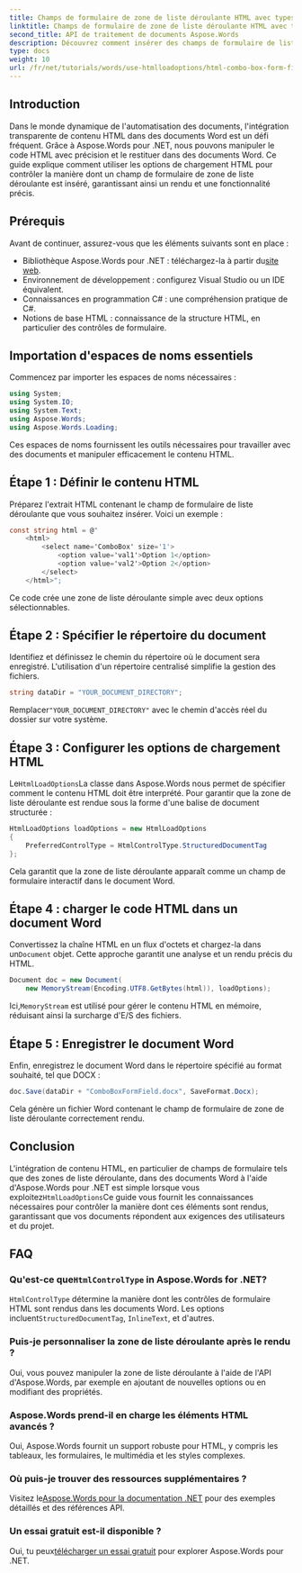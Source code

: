 ```yaml
---
title: Champs de formulaire de zone de liste déroulante HTML avec types de contrôle préférés
linktitle: Champs de formulaire de zone de liste déroulante HTML avec types de contrôle préférés
second_title: API de traitement de documents Aspose.Words
description: Découvrez comment insérer des champs de formulaire de liste déroulante dans des documents Word à l'aide d'Aspose.Words pour .NET. Ce guide étape par étape couvre les options de chargement HTML, les types de contrôle préférés et les conseils de personnalisation avancés pour une automatisation transparente des documents.
type: docs
weight: 10
url: /fr/net/tutorials/words/use-htmlloadoptions/html-combo-box-form-fields-with-preferred-control-types/
---
```

## Introduction

Dans le monde dynamique de l'automatisation des documents, l'intégration transparente de contenu HTML dans des documents Word est un défi fréquent. Grâce à Aspose.Words pour .NET, nous pouvons manipuler le code HTML avec précision et le restituer dans des documents Word. Ce guide explique comment utiliser les options de chargement HTML pour contrôler la manière dont un champ de formulaire de zone de liste déroulante est inséré, garantissant ainsi un rendu et une fonctionnalité précis.

## Prérequis

Avant de continuer, assurez-vous que les éléments suivants sont en place :

-  Bibliothèque Aspose.Words pour .NET : téléchargez-la à partir du[site web](https://releases.aspose.com/words/net/). 
- Environnement de développement : configurez Visual Studio ou un IDE équivalent.  
- Connaissances en programmation C# : une compréhension pratique de C#.  
- Notions de base HTML : connaissance de la structure HTML, en particulier des contrôles de formulaire.  

## Importation d'espaces de noms essentiels

Commencez par importer les espaces de noms nécessaires :

```csharp
using System;
using System.IO;
using System.Text;
using Aspose.Words;
using Aspose.Words.Loading;
```

Ces espaces de noms fournissent les outils nécessaires pour travailler avec des documents et manipuler efficacement le contenu HTML.

## Étape 1 : Définir le contenu HTML

Préparez l'extrait HTML contenant le champ de formulaire de liste déroulante que vous souhaitez insérer. Voici un exemple :

```csharp
const string html = @"
    <html>
        <select name='ComboBox' size='1'>
            <option value='val1'>Option 1</option>
            <option value='val2'>Option 2</option>
        </select>
    </html>";
```

Ce code crée une zone de liste déroulante simple avec deux options sélectionnables.

## Étape 2 : Spécifier le répertoire du document

Identifiez et définissez le chemin du répertoire où le document sera enregistré. L'utilisation d'un répertoire centralisé simplifie la gestion des fichiers.

```csharp
string dataDir = "YOUR_DOCUMENT_DIRECTORY";
```

 Remplacer`"YOUR_DOCUMENT_DIRECTORY"` avec le chemin d'accès réel du dossier sur votre système.

## Étape 3 : Configurer les options de chargement HTML

 Le`HtmlLoadOptions`La classe dans Aspose.Words nous permet de spécifier comment le contenu HTML doit être interprété. Pour garantir que la zone de liste déroulante est rendue sous la forme d'une balise de document structurée :

```csharp
HtmlLoadOptions loadOptions = new HtmlLoadOptions
{
    PreferredControlType = HtmlControlType.StructuredDocumentTag
};
```

Cela garantit que la zone de liste déroulante apparaît comme un champ de formulaire interactif dans le document Word.

## Étape 4 : charger le code HTML dans un document Word

 Convertissez la chaîne HTML en un flux d'octets et chargez-la dans un`Document` objet. Cette approche garantit une analyse et un rendu précis du HTML.

```csharp
Document doc = new Document(
    new MemoryStream(Encoding.UTF8.GetBytes(html)), loadOptions);
```

 Ici,`MemoryStream` est utilisé pour gérer le contenu HTML en mémoire, réduisant ainsi la surcharge d'E/S des fichiers.

## Étape 5 : Enregistrer le document Word

Enfin, enregistrez le document Word dans le répertoire spécifié au format souhaité, tel que DOCX :

```csharp
doc.Save(dataDir + "ComboBoxFormField.docx", SaveFormat.Docx);
```

Cela génère un fichier Word contenant le champ de formulaire de zone de liste déroulante correctement rendu.

## Conclusion

 L'intégration de contenu HTML, en particulier de champs de formulaire tels que des zones de liste déroulante, dans des documents Word à l'aide d'Aspose.Words pour .NET est simple lorsque vous exploitez`HtmlLoadOptions`Ce guide vous fournit les connaissances nécessaires pour contrôler la manière dont ces éléments sont rendus, garantissant que vos documents répondent aux exigences des utilisateurs et du projet.

## FAQ

###  Qu'est-ce que`HtmlControlType` in Aspose.Words for .NET?
`HtmlControlType` détermine la manière dont les contrôles de formulaire HTML sont rendus dans les documents Word. Les options incluent`StructuredDocumentTag`, `InlineText`, et d'autres.

### Puis-je personnaliser la zone de liste déroulante après le rendu ?
Oui, vous pouvez manipuler la zone de liste déroulante à l'aide de l'API d'Aspose.Words, par exemple en ajoutant de nouvelles options ou en modifiant des propriétés.

### Aspose.Words prend-il en charge les éléments HTML avancés ?
Oui, Aspose.Words fournit un support robuste pour HTML, y compris les tableaux, les formulaires, le multimédia et les styles complexes.

### Où puis-je trouver des ressources supplémentaires ?
 Visitez le[Aspose.Words pour la documentation .NET](https://reference.aspose.com/words/net/) pour des exemples détaillés et des références API.

### Un essai gratuit est-il disponible ?
 Oui, tu peux[télécharger un essai gratuit](https://releases.aspose.com/) pour explorer Aspose.Words pour .NET.